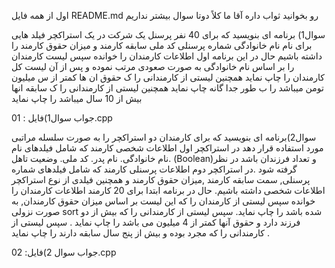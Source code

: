 اول از همه فایل README.md رو بخوانید ثواب داره
آقا ما کلاً دوتا سوال بیشتر نداریم


سوال1) برنامه ای بنویسید که برای 40 نفر پرسنل یک شرکت در یک استراکچر فیلد هایی برای نام نام خانوادگی شماره پرسنلی کد ملی سابقه کارمند و میزان حقوق کارمند را داشته باشیم حال در این برنامه اول اطلاعات کارمندان را خوانده سپس لیست کارمندان را بر اساس نام خانوادگی به صورت صعودی مرتب نموده و پس از آن لیست کل کارمندان را چاپ نماید همچنین لیستی از کارمندانی را ک حقوق ان ها کمتر از س میلیون تومن میباشد را ب طور جدا گانه چاپ نماید همچنین لیستی از کارمندانی را ک سابقه انها بیش از 10 سال میباشد را چاپ نماید

جواب سوال1)فایل : 
01.cpp


سوال2)برنامه ای بنویسید که برای کارمندان دو استراکچر را به صورت سلسله مراتبی مورد استفاده قرار دهد در استراکچر اول اطلاعات شخصی کارمند که شامل فیلدهای نام .نام خانوادگی. نام پدر. کد ملی. وضعیت تاهل (Boolean)و تعداد فرزندان باشد در نظر گرفته شود .در استراکچر دوم اطلاعات پرسنلی کارمند که شامل فیلدهای شماره پرسنلی, سمت سابقه کارمند ,میزان حقوق کارمند و همچنین فیلدی از نوع استراکچر اطلاعات شخصی داشته باشیم.
حال در برنامه ابتدا برای 20 کارمند اطلاعات کارمندان را خوانده سپس لیستی از کارمندان را که این لیست بر اساس میزان حقوق کارمندان, به صورت نزولی sort شده باشد را چاپ نماید.
سپس لیستی از کارمندانی را که بیش از دو فرزند دارد و حقوق آنها کمتر از 4 میلیون می باشد را چاپ نماید . 
سپس لیستی از کارمندانی را که مجرد بوده و بیش از پنج سال سابقه دارند را چاپ نماید .

جواب سوال 2)فایل:
02.cpp
